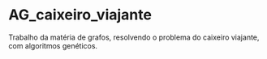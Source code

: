 # AG_caixeiro_viajante
Trabalho da matéria de grafos, resolvendo o problema do caixeiro viajante, com algoritmos genéticos.
